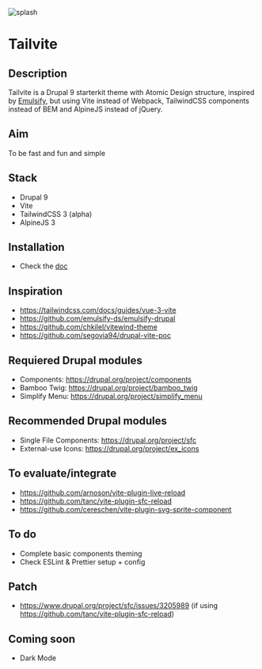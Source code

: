 ![splash](https://user-images.githubusercontent.com/941179/136665292-c9127d0b-8447-400d-aea4-b19cd7d0187f.png)


# Tailvite

## Description
Tailvite is a Drupal 9 starterkit theme with Atomic Design structure, inspired by [Emulsify](https://github.com/emulsify-ds/emulsify-drupal), but using Vite instead of Webpack, TailwindCSS components instead of BEM and AlpineJS instead of jQuery.

## Aim
To be fast and fun and simple

## Stack
- Drupal 9
- Vite
- TailwindCSS 3 (alpha)
- AlpineJS 3

## Installation
- Check the [doc](https://sinyayadynya.github.io/tailvite/)

## Inspiration
- https://tailwindcss.com/docs/guides/vue-3-vite
- https://github.com/emulsify-ds/emulsify-drupal
- https://github.com/chkilel/vitewind-theme
- https://github.com/segovia94/drupal-vite-poc

## Requiered Drupal modules
- Components: https://drupal.org/project/components
- Bamboo Twig: https://drupal.org/project/bamboo_twig
- Simplify Menu: https://drupal.org/project/simplify_menu

## Recommended Drupal modules
- Single File Components: https://drupal.org/project/sfc
- External-use Icons: https://drupal.org/project/ex_icons

## To evaluate/integrate
- https://github.com/arnoson/vite-plugin-live-reload
- https://github.com/tanc/vite-plugin-sfc-reload
- https://github.com/cereschen/vite-plugin-svg-sprite-component

## To do
- Complete basic components theming
- Check ESLint & Prettier setup + config

## Patch
- https://www.drupal.org/project/sfc/issues/3205989 (if using https://github.com/tanc/vite-plugin-sfc-reload)

## Coming soon
- Dark Mode

